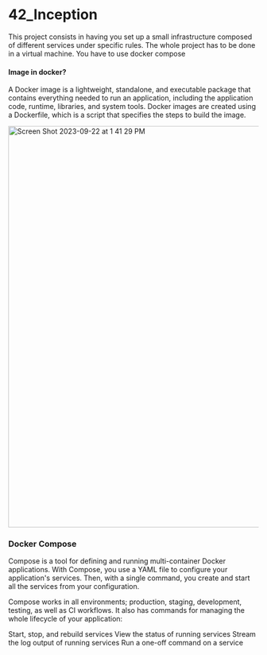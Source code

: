 # 42_Inception

This project consists in having you set up a small infrastructure composed of different
services under specific rules. The whole project has to be done in a virtual machine. You
have to use docker compose


#### Image in docker?

A Docker image is a lightweight, standalone, and executable package that contains everything needed to run an application, including the application code, runtime, libraries, and system tools. Docker images are created using a Dockerfile, which is a script that specifies the steps to build the image.

<img width="807" alt="Screen Shot 2023-09-22 at 1 41 29 PM" src="https://github.com/Reemy99/42_Inception/assets/111651235/141e0f9c-555a-45eb-9785-1511f750f3a2">

### Docker Compose

Compose is a tool for defining and running multi-container Docker applications. With Compose, you use a YAML file to configure your application's services. Then, with a single command, you create and start all the services from your configuration.

Compose works in all environments; production, staging, development, testing, as well as CI workflows. It also has commands for managing the whole lifecycle of your application:

Start, stop, and rebuild services
View the status of running services
Stream the log output of running services
Run a one-off command on a service

